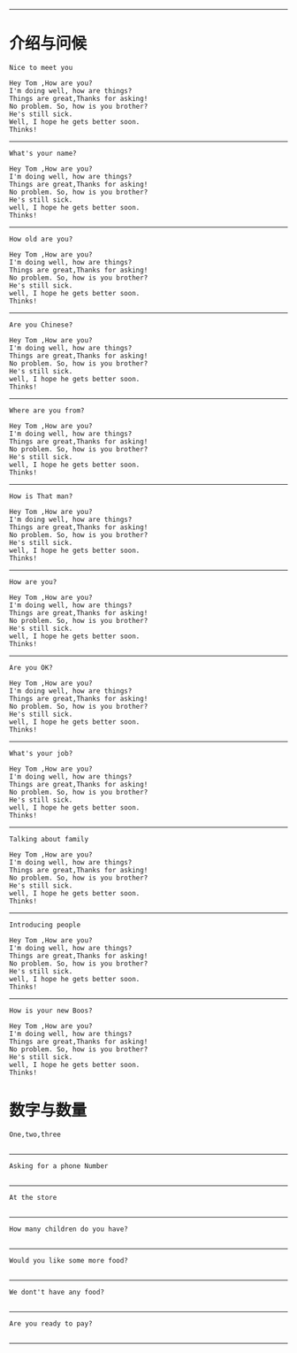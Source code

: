 ` `
```
```
---
# 介绍与问候
`Nice to meet you`
```
Hey Tom ,How are you?
I'm doing well, how are things?
Things are great,Thanks for asking!
No problem. So, how is you brother?
He's still sick.
Well, I hope he gets better soon.
Thinks!
```
---
`What's your name?`
```
Hey Tom ,How are you?
I'm doing well, how are things?
Things are great,Thanks for asking!
No problem. So, how is you brother?
He's still sick.
well, I hope he gets better soon.
Thinks!
```
---
`How old are you?`
```
Hey Tom ,How are you?
I'm doing well, how are things?
Things are great,Thanks for asking!
No problem. So, how is you brother?
He's still sick.
well, I hope he gets better soon.
Thinks!
```
---
`Are you Chinese?`
```
Hey Tom ,How are you?
I'm doing well, how are things?
Things are great,Thanks for asking!
No problem. So, how is you brother?
He's still sick.
well, I hope he gets better soon.
Thinks!
```
---
`Where are you from?`
```
Hey Tom ,How are you?
I'm doing well, how are things?
Things are great,Thanks for asking!
No problem. So, how is you brother?
He's still sick.
well, I hope he gets better soon.
Thinks!
```
---
`How is That man?`
```
Hey Tom ,How are you?
I'm doing well, how are things?
Things are great,Thanks for asking!
No problem. So, how is you brother?
He's still sick.
well, I hope he gets better soon.
Thinks!
```
---
`How are you?`
```
Hey Tom ,How are you?
I'm doing well, how are things?
Things are great,Thanks for asking!
No problem. So, how is you brother?
He's still sick.
well, I hope he gets better soon.
Thinks!
```
---
`Are you OK?`
```
Hey Tom ,How are you?
I'm doing well, how are things?
Things are great,Thanks for asking!
No problem. So, how is you brother?
He's still sick.
well, I hope he gets better soon.
Thinks!
```
---
`What's your job?`
```
Hey Tom ,How are you?
I'm doing well, how are things?
Things are great,Thanks for asking!
No problem. So, how is you brother?
He's still sick.
well, I hope he gets better soon.
Thinks!
```
---
`Talking about family`
```
Hey Tom ,How are you?
I'm doing well, how are things?
Things are great,Thanks for asking!
No problem. So, how is you brother?
He's still sick.
well, I hope he gets better soon.
Thinks!
```
---
`Introducing people`
```
Hey Tom ,How are you?
I'm doing well, how are things?
Things are great,Thanks for asking!
No problem. So, how is you brother?
He's still sick.
well, I hope he gets better soon.
Thinks!
```
---
`How is your new Boos?`
```
Hey Tom ,How are you?
I'm doing well, how are things?
Things are great,Thanks for asking!
No problem. So, how is you brother?
He's still sick.
well, I hope he gets better soon.
Thinks!
```
# 数字与数量
`One,two,three`
```
```
---
`Asking for a phone Number`
```
```
---
`At the store`
```
```
---
`How many children do you have?`
```
```
---
`Would you like some more food?`
```
```
---
`We dont't have any food?`
```
```
---
`Are you ready to pay?`
```
```
---
